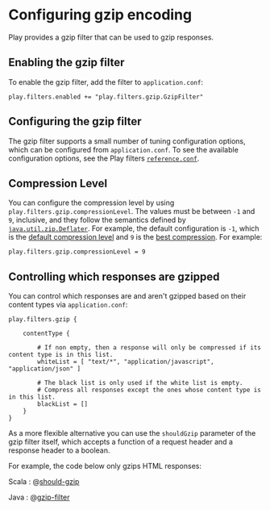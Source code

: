 <!--- Copyright (C) Lightbend Inc. <https://www.lightbend.com> -->
# Configuring gzip encoding

Play provides a gzip filter that can be used to gzip responses.

## Enabling the gzip filter

To enable the gzip filter, add the filter to `application.conf`:

```
play.filters.enabled += "play.filters.gzip.GzipFilter"
```

## Configuring the gzip filter

The gzip filter supports a small number of tuning configuration options, which can be configured from `application.conf`.  To see the available configuration options, see the Play filters [`reference.conf`](resources/confs/filters-helpers/reference.conf).


## Compression Level

You can configure the compression level by using `play.filters.gzip.compressionLevel`. The values must be between `-1` and `9`, inclusive, and they follow the semantics defined by [`java.util.zip.Deflater`](https://docs.oracle.com/javase/8/docs/api/java/util/zip/Deflater.html). For example, the default configuration is `-1`, which is the [default compression level](https://docs.oracle.com/javase/8/docs/api/java/util/zip/Deflater.html#DEFAULT_COMPRESSION) and `9` is the [best compression](https://docs.oracle.com/javase/8/docs/api/java/util/zip/Deflater.html#BEST_COMPRESSION). For example:

```
play.filters.gzip.compressionLevel = 9
```

## Controlling which responses are gzipped

You can control which responses are and aren't gzipped based on their content types via `application.conf`:

```
play.filters.gzip {

    contentType {

        # If non empty, then a response will only be compressed if its content type is in this list.
        whiteList = [ "text/*", "application/javascript", "application/json" ]

        # The black list is only used if the white list is empty.
        # Compress all responses except the ones whose content type is in this list.
        blackList = []
    }
}
```

As a more flexible alternative you can use the `shouldGzip` parameter of the gzip filter itself, which accepts a function of a request header and a response header to a boolean.

For example, the code below only gzips HTML responses:

Scala
: @[should-gzip](code/GzipEncoding.scala)

Java
: @[gzip-filter](code/detailedtopics/configuration/gzipencoding/CustomFilters.java)
